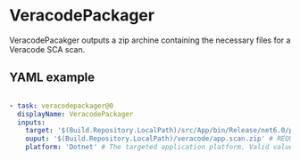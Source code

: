 # VeracodePackager
VeracodePacakger outputs a zip archine containing the necessary files for a Veracode SCA scan.

## YAML example
```yaml

- task: veracodepackager@0
  displayName: VeracodePackager
  inputs:
    target: '$(Build.Repository.LocalPath)/src/App/bin/Release/net6.0/publish' # REQUIRED # 
    ouput: '$(Build.Repository.LocalPath)/veracode/app.scan.zip' # REQUIRED # The full path and filename for the output archive.
    platform: 'Dotnet' # The targeted application platform. Valid values are: Dotnet, DotnetFramework
```

